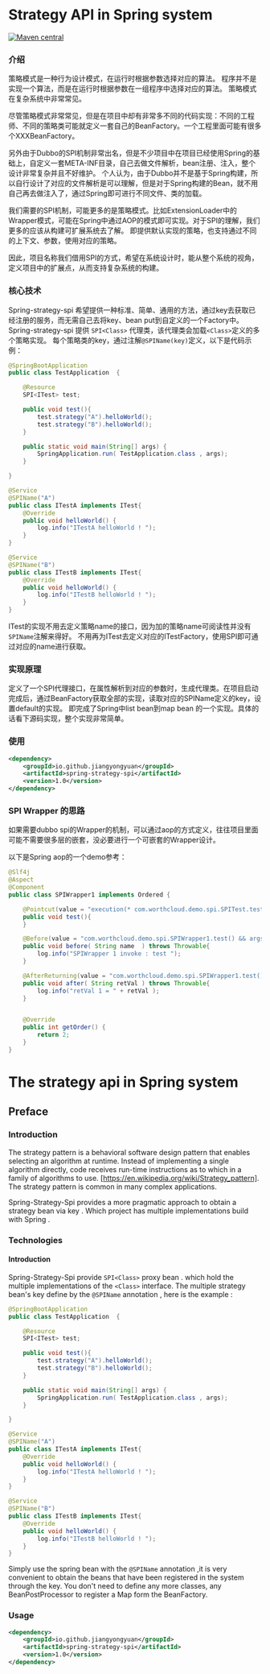 

# Strategy API in Spring system

[![Maven central]()](https://mvnrepository.com/artifact/io.github.jiangyongyuan/spring-strategy-spi/1.0)

### 介绍

策略模式是一种行为设计模式，在运行时根据参数选择对应的算法。
程序并不是实现一个算法，而是在运行时根据参数在一组程序中选择对应的算法。
策略模式在复杂系统中非常常见。

尽管策略模式非常常见，但是在项目中却有非常多不同的代码实现：不同的工程师、不同的策略类可能就定义一套自己的BeanFactory。一个工程里面可能有很多个XXXBeanFactory。

另外由于Dubbo的SPI机制非常出名，但是不少项目中在项目已经使用Spring的基础上，自定义一套META-INF目录，自己去做文件解析，bean注册、注入，整个设计非常复杂并且不好维护。
个人认为，由于Dubbo并不是基于Spring构建，所以自行设计了对应的文件解析是可以理解，但是对于Spring构建的Bean，就不用自己再去做注入了，通过Spring即可进行不同文件、类的加载。

我们需要的SPI机制，可能更多的是策略模式。比如ExtensionLoader中的Wrapper模式，可能在Spring中通过AOP的模式即可实现。对于SPI的理解，我们更多的应该从构建可扩展系统去了解。
即提供默认实现的策略，也支持通过不同的上下文、参数，使用对应的策略。

因此，项目名称我们借用SPI的方式，希望在系统设计时，能从整个系统的视角，定义项目中的扩展点，从而支持复杂系统的构建。


### 核心技术

Spring-strategy-spi 希望提供一种标准、简单、通用的方法，通过key去获取已经注册的服务，而无需自己去将key、bean put到自定义的一个Factory中。
Spring-strategy-spi 提供 `SPI<Class>` 代理类，该代理类会加载`<Class>`定义的多个策略实现。
每个策略类的key，通过注解`@SPIName(key)`定义，以下是代码示例：

```java
@SpringBootApplication
public class TestApplication  {

    @Resource
    SPI<ITest> test;

    public void test(){
        test.strategy("A").helloWorld();
        test.strategy("B").helloWorld();
    }

    public static void main(String[] args) {
        SpringApplication.run( TestApplication.class , args);
    }

}

@Service
@SPIName("A")
public class ITestA implements ITest{
    @Override
    public void helloWorld() {
        log.info("ITestA helloWorld ! ");
    }
}

@Service
@SPIName("B")
public class ITestB implements ITest{
    @Override
    public void helloWorld() {
        log.info("ITestB helloWorld ! ");
    }
}

```

ITest的实现不用去定义策略name的接口，因为加的策略name可阅读性并没有`SPIName`注解来得好。
不用再为ITest去定义对应的ITestFactory，使用SPI<ITest>即可通过对应的name进行获取。

### 实现原理

定义了一个SPI代理接口，在属性解析到对应的参数时，生成代理类。在项目启动完成后，通过BeanFactory获取全部的实现，读取对应的SPIName定义的key，设置default的实现。
即完成了Spring中list bean到map bean 的一个实现。具体的话看下源码实现，整个实现非常简单。

### 使用

```xml
<dependency>
    <groupId>io.github.jiangyongyuan</groupId>
    <artifactId>spring-strategy-spi</artifactId>
    <version>1.0</version>
</dependency>
```

### SPI Wrapper 的思路

如果需要dubbo spi的Wrapper的机制，可以通过aop的方式定义，往往项目里面可能不需要很多层的嵌套，没必要进行一个可嵌套的Wrapper设计。

以下是Spring aop的一个demo参考：

```java
@Slf4j
@Aspect
@Component
public class SPIWrapper1 implements Ordered {

    @Pointcut(value = "execution(* com.worthcloud.demo.spi.SPITest.test(..))" )
    public void test(){
    }

    @Before(value = "com.worthcloud.demo.spi.SPIWrapper1.test() && args(name)" )
    public void before( String name  ) throws Throwable{
        log.info("SPIWrapper 1 invoke : test ");
    }

    @AfterReturning(value = "com.worthcloud.demo.spi.SPIWrapper1.test()" ,returning = "retVal")
    public void after( String retVal ) throws Throwable{
        log.info("retVal 1 = " + retVal );
    }


    @Override
    public int getOrder() {
        return 2;
    }
}
```


###


# The strategy api in Spring system

## Preface

### Introduction

The strategy pattern is a behavioral software design pattern that enables selecting an algorithm at runtime.
Instead of implementing a single algorithm directly, code receives run-time instructions as to which in a family of algorithms to use.
[https://en.wikipedia.org/wiki/Strategy_pattern]. The strategy pattern is common in many complex applications.

Spring-Strategy-Spi provides a more pragmatic approach to obtain a strategy bean via key . Which project has multiple implementations build with Spring .

### Technologies

#### Introduction

Spring-Strategy-Spi provide `SPI<Class>` proxy bean . which hold the multiple implementations of the `<Class>` interface.
The multiple strategy bean's key define by the `@SPIName` annotation , here is the example :

```java
@SpringBootApplication
public class TestApplication  {

    @Resource
    SPI<ITest> test;

    public void test(){
        test.strategy("A").helloWorld();
        test.strategy("B").helloWorld();
    }

    public static void main(String[] args) {
        SpringApplication.run( TestApplication.class , args);
    }

}

@Service
@SPIName("A")
public class ITestA implements ITest{
    @Override
    public void helloWorld() {
        log.info("ITestA helloWorld ! ");
    }
}

@Service
@SPIName("B")
public class ITestB implements ITest{
    @Override
    public void helloWorld() {
        log.info("ITestB helloWorld ! ");
    }
}

```

Simply use the spring bean with the `@SPIName` annotation ,it is very convenient to obtain the beans that have been registered in the system through the key.
You don't need to define any more classes, any BeanPostProcessor to register a Map form the BeanFactory.

### Usage

```xml
<dependency>
    <groupId>io.github.jiangyongyuan</groupId>
    <artifactId>spring-strategy-spi</artifactId>
    <version>1.0</version>
</dependency>
```
